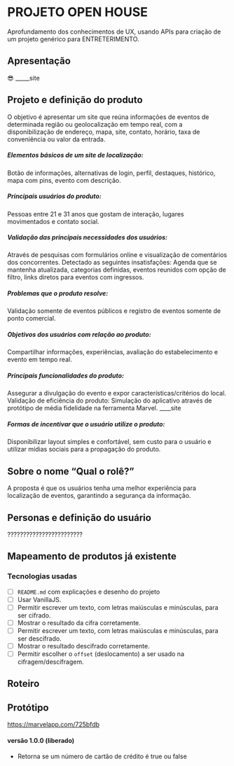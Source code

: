 # PROJETO OPEN HOUSE

Aprofundamento dos conhecimentos de UX, usando APIs para criação de um projeto genérico para ENTRETERIMENTO.

## Apresentação
😎 _____site

## Projeto e definição do produto
O objetivo é apresentar um site que reúna informações de eventos de determinada região ou geolocalização em tempo real, com a disponibilização de endereço, mapa, site, contato, horário, taxa de conveniência ou valor da entrada. 

##### Elementos básicos de um site de localização:
Botão de informações, alternativas de login, perfil, destaques, histórico, mapa com pins, evento com descrição.

##### Principais usuários do produto:
Pessoas entre 21 e 31 anos que gostam de interação, lugares movimentados e contato social. 

##### Validação das principais necessidades dos usuários:
Através de pesquisas com formulários online e visualização de comentários dos concorrentes. Detectado as seguintes insatisfações: Agenda que se mantenha atualizada, categorias definidas, eventos reunidos com opção de filtro, links diretos para eventos com ingressos.

##### Problemas que o produto resolve:
Validação somente de eventos públicos e registro de eventos somente de ponto comercial.

##### Objetivos dos usuários com relação ao produto:
Compartilhar informações, experiências, avaliação do estabelecimento e evento em tempo real.

##### Principais funcionalidades do produto:
Assegurar a divulgação do evento e expor características/critérios do local. 
Validação de eficiência do produto:
Simulação do aplicativo através de protótipo de média fidelidade na ferramenta Marvel. ____site

##### Formas de incentivar que o usuário utilize o produto:
Disponibilizar layout simples e confortável, sem custo para o usuário e utilizar mídias sociais para a propagação do produto.

## Sobre o nome “Qual o rolê?”
A proposta é que os usuários tenha uma melhor experiência para localização de eventos, garantindo a segurança da informação.


## Personas e definição do usuário

????????????????????????

## Mapeamento de produtos já existente

### Tecnologias usadas

* [ ] `README.md` com explicações e desenho do projeto
* [ ] Usar VanillaJS.
* [ ] Permitir escrever um texto, com letras maiúsculas e minúsculas, para ser
  cifrado.
* [ ] Mostrar o resultado da cifra corretamente.
* [ ] Permitir escrever um texto, com letras maiúsculas e minúsculas, para ser
  descifrado.
* [ ] Mostrar o resultado descifrado corretamente.
* [ ] Permitir escolher o `offset` (deslocamento) a ser usado na
  cifragem/descifragem.

## Roteiro

## Protótipo
https://marvelapp.com/725bfdb
#### versão 1.0.0 (liberado)
+ Retorna se um número de cartão de crédito é true ou false
